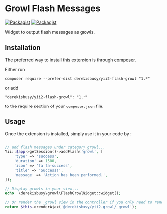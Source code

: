 Growl Flash Messages
====================

[![Packagist](https://img.shields.io/badge/License-BSD%203--Clause-blue.svg)](https://github.com/derekisbusy/yii2-flash-growl/blob/master/LICENSE.md)
[![Packagist](https://img.shields.io/packagist/dt/derekisbusy/yii2-flash-growl.svg)](https://packagist.org/packages/derekisbusy/yii2-flash-growl)


Widget to output flash messages as growls.

Installation
------------

The preferred way to install this extension is through [composer](http://getcomposer.org/download/).

Either run

```
composer require --prefer-dist derekisbusy/yii2-flash-growl "1.*"
```

or add

```
"derekisbusy/yii2-flash-growl": "1.*"
```

to the require section of your `composer.json` file.


Usage
-----

Once the extension is installed, simply use it in your code by  :

```php

// add flash messages under category growl...
Yii::$app->getSession()->addFlash('growl', [
    'type' => 'success',
    'duration' => 1500,
    'icon' => 'fa fa-success',
    'title' => 'Success!',
    'message' => 'Action has been performed.',
]);

// Display growls in your view...
echo  \derekisbusy\growl\FlashGrowlWidget::widget();

// Or render the _growl view in the controller if you only need to render the growls...
return $this->renderAjax('@derekisbusy/yii2-growl/_growl');

```
